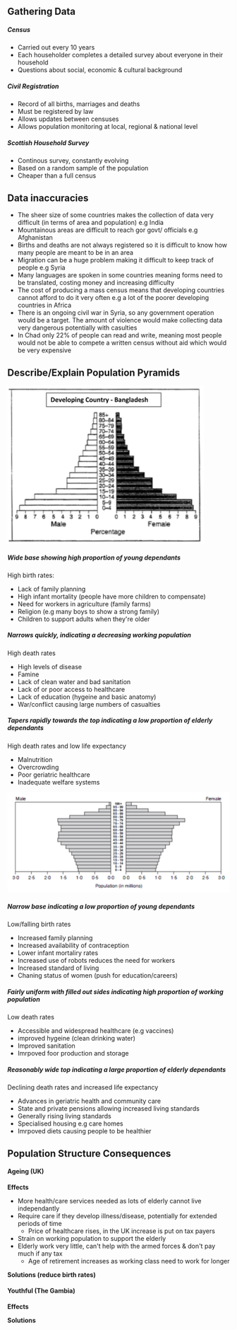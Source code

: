 ## Gathering Data
##### Census
* Carried out every 10 years
* Each householder completes a detailed survey about everyone in their household
* Questions about social, economic & cultural background

##### Civil Registration
* Record of all births, marriages and deaths
* Must be registered by law
* Allows updates between censuses
* Allows population monitoring at local, regional & national level

##### Scottish Household Survey
* Continous survey, constantly evolving
* Based on a random sample of the population
* Cheaper than a full census

## Data inaccuracies
* The sheer size of some countries makes the collection of data very difficult (in terms of area and population) e.g India
* Mountainous areas are difficult to reach gor govt/ officials e.g Afghanistan
* Births and deaths are not always registered so it is difficult to know how many people are meant to be in an area
* Migration can be a huge problem making it difficult to keep track of people e.g Syria
* Many languages are spoken in some countries meaning forms need to be translated, costing money and increasing difficulty
* The cost of producing a mass census means that developing countries cannot afford to do it very often e.g a lot of the poorer developing countries in Africa
* There is an ongoing civil war in Syria, so any government operation would be a target. The amount of violence would make collecting data very dangerous potentially with casulties
* In Chad only 22% of people can read and write, meaning most people would not be able to compete a written census without aid which would be very expensive

## Describe/Explain Population Pyramids
![Bangladesh Pyramid](https://raw.githubusercontent.com/charleywright/School/master/Geography/Bangladesh%20Pyramid.png)
##### Wide base showing high  proportion of young dependants
High birth rates:
* Lack of family planning
* High infant mortality (people have more children to compensate)
* Need for workers in agriculture (family farms)
* Religion (e.g many boys to show a strong family)
* Children to support adults when they're older

##### Narrows quickly, indicating a decreasing working population
High death rates
* High levels of disease
* Famine
* Lack of clean water and bad sanitation
* Lack of or poor access to healthcare
* Lack of education (hygeine and basic anatomy)
* War/conflict causing large numbers of casualties

##### Tapers rapidly towards the top indicating a low proportion of elderly dependants
High death rates and low life expectancy
 * Malnutrition
 * Overcrowding
 * Poor geriatric healthcare
 * Inadequate welfare systems

![Italy 2050 Pyramid](https://raw.githubusercontent.com/charleywright/School/master/Geography/Italy%202050%20Pyramid.png)
##### Narrow base indicating a low proportion of young dependants
Low/falling birth rates
* Increased family planning
* Increased availability of contraception
* Lower infant mortaliry rates
* Increased use of robots reduces the need for workers
* Increased standard of living
* Chaning status of women (push for education/careers)

##### Fairly uniform with filled out sides indicating high proportion of working population
Low death rates
* Accessible and widespread healthcare (e.g vaccines)
* improved hygeine (clean drinking water)
* Improved sanitation
* Imrpoved foor production and storage

##### Reasonably wide top indicating a large proportion of elderly dependants
Declining death rates and increased life expectancy
* Advances in geriatric health and community care
* State and private pensions allowing increased living standards
* Generally rising living standards
* Specialised housing e.g care homes
* Imrpoved diets causing people to be healthier

## Population Structure Consequences
#### Ageing (UK)
**Effects**
* More health/care services needed as lots of elderly cannot live independantly
* Require care if they develop illness/disease, potentially for extended periods of time
	* Price of healthcare rises, in the UK increase is put on tax payers
* Strain on working population to support the elderly
* Elderly work very little, can't help with the armed forces & don't pay much if any tax
	* Age of retirement increases as working class need to work for longer

**Solutions (reduce birth rates)**


#### Youthful (The Gambia)
**Effects**


**Solutions**
